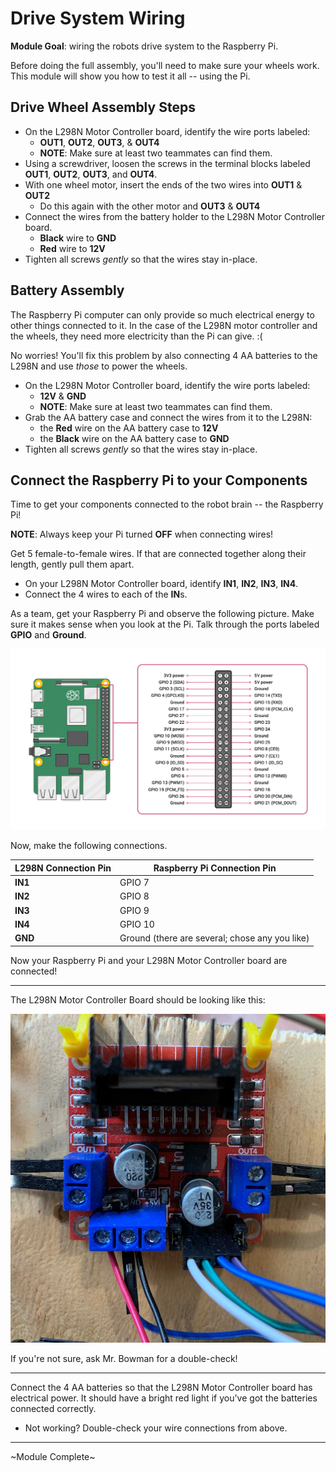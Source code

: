 # Drive System Wiring

**Module Goal**: wiring the robots drive system to the Raspberry Pi.

Before doing the full assembly, you'll need to make sure your wheels work. This module will show you how to test it all -- using the Pi.

## Drive Wheel Assembly Steps

* On the L298N Motor Controller board, identify the wire ports labeled:
  * **OUT1**, **OUT2**, **OUT3**, & **OUT4**
  * **NOTE**: Make sure at least two teammates can find them.
* Using a screwdriver, loosen the screws in the terminal blocks labeled **OUT1**, **OUT2**, **OUT3**, and **OUT4**.
* With one wheel motor, insert the ends of the two wires into **OUT1** & **OUT2**
  * Do this again with the other motor and **OUT3** & **OUT4**
* Connect the wires from the battery holder to the L298N Motor Controller board.
  * **Black** wire to **GND**
  * **Red** wire to **12V**
* Tighten all screws _gently_ so that the wires stay in-place.

## Battery Assembly

The Raspberry Pi computer can only provide so much electrical energy to other things connected to it. In the case of the L298N motor controller and the wheels, they need more electricity than the Pi can give. :( 

No worries! You'll fix this problem by also connecting 4 AA batteries to the L298N and use _those_ to power the wheels.

* On the L298N Motor Controller board, identify the wire ports labeled:
  * **12V** & **GND**
  * **NOTE**: Make sure at least two teammates can find them.
* Grab the AA battery case and connect the wires from it to the L298N:
  * the **Red** wire on the AA battery case to **12V**
  * the **Black** wire on the AA battery case to **GND**
* Tighten all screws _gently_ so that the wires stay in-place.

## Connect the Raspberry Pi to your Components

Time to get your components connected to the robot brain -- the Raspberry Pi!

**NOTE**: Always keep your Pi turned **OFF** when connecting wires!

Get 5 female-to-female wires. If that are connected together along their length, gently pull them apart.

* On your L298N Motor Controller board, identify **IN1**, **IN2**, **IN3**, **IN4**.
* Connect the 4 wires to each of the **IN**s.

As a team, get your Raspberry Pi and observe the following picture. Make sure it makes sense when you look at the Pi. Talk through the ports labeled **GPIO** and **Ground**.

![](pics/rpi4_pinout.png)

Now, make the following connections.

| L298N Connection Pin | Raspberry Pi Connection Pin |
| --- | ---- |
| **IN1** | GPIO 7|
| **IN2** | GPIO 8|
| **IN3** | GPIO 9|
| **IN4** | GPIO 10|
| **GND** | Ground (there are several; chose any you like) |

Now your Raspberry Pi and your L298N Motor Controller board are connected!

---

The L298N Motor Controller Board should be looking like this:

![](pics/l298n_close_up_small.jpg)

If you're not sure, ask Mr. Bowman for a double-check!

---

Connect the 4 AA batteries so that the L298N Motor Controller board has electrical power. It should have a bright red light if you've got the batteries connected correctly.

* Not working? Double-check your wire connections from above.

---

~Module Complete~
